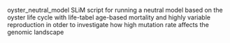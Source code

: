 oyster_neutral_model  SLiM script for running a neutral model based on the oyster life cycle with life-tabel age-based mortality and highly variable reproduction in otder to investigate how high mutation rate affects the genomic landscape 
